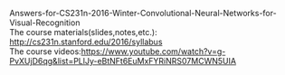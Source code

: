 Answers-for-CS231n-2016-Winter-Convolutional-Neural-Networks-for-Visual-Recognition  
The course materials(slides,notes,etc.): http://cs231n.stanford.edu/2016/syllabus  
The course videos:https://www.youtube.com/watch?v=g-PvXUjD6qg&list=PLlJy-eBtNFt6EuMxFYRiNRS07MCWN5UIA  
